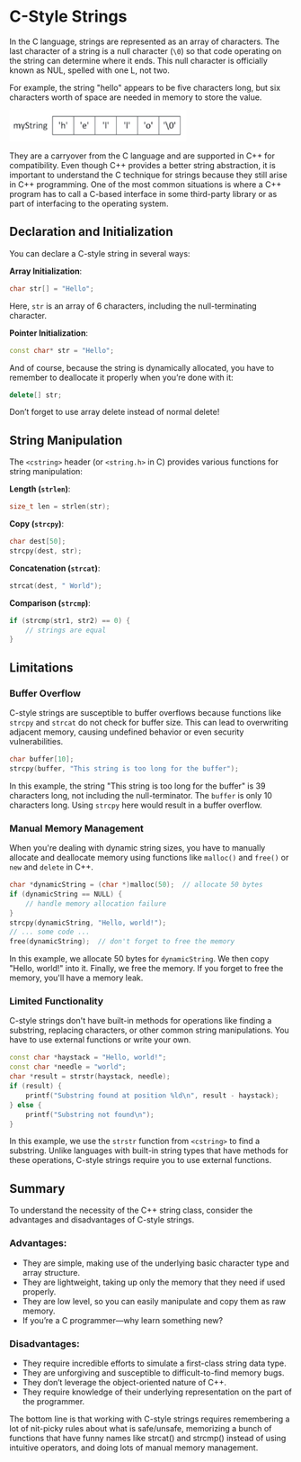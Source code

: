 # C-Style Strings

In the C language, strings are represented as an array of characters. The last character of a string is a null character (`\0`) so that code operating on the string can determine where it ends. This null character is officially known as NUL, spelled with one L, not two.

For example, the string "hello" appears to be five characters long, but six characters worth of space are needed in memory to store the value.

![Img](./static/c_style.png)

They are a carryover from the C language and are supported in C++ for compatibility. 
Even though C++ provides a better string abstraction, it is important to understand the C technique for strings because they still arise in C++ programming. One of the most common situations is where a C++ program has to call a C-based interface in some third-party library or as part of interfacing to the operating system.
## Declaration and Initialization

You can declare a C-style string in several ways:

**Array Initialization**:
```c++
char str[] = "Hello";
```

Here, `str` is an array of 6 characters, including the null-terminating character.

**Pointer Initialization**:
```c++
const char* str = "Hello";
```

And of course, because the string is dynamically allocated, you have to remember to deallocate it properly when you’re done with it:

```c++
delete[] str;
```

Don’t forget to use array delete instead of normal delete!
## String Manipulation

The `<cstring>` header (or `<string.h>` in C) provides various functions for string manipulation:

**Length (`strlen`)**:
```c++
size_t len = strlen(str);
```

**Copy (`strcpy`)**:
```c++
char dest[50];
strcpy(dest, str);
```

**Concatenation (`strcat`)**:
```c++
strcat(dest, " World");
```

**Comparison (`strcmp`)**:
```c++
if (strcmp(str1, str2) == 0) {
    // strings are equal
}
```
## Limitations

### Buffer Overflow

C-style strings are susceptible to buffer overflows because functions like `strcpy` and `strcat` do not check for buffer size. This can lead to overwriting adjacent memory, causing undefined behavior or even security vulnerabilities.

```c++
char buffer[10];
strcpy(buffer, "This string is too long for the buffer");
```

In this example, the string "This string is too long for the buffer" is 39 characters long, not including the null-terminator. The `buffer` is only 10 characters long. Using `strcpy` here would result in a buffer overflow.
### Manual Memory Management

When you're dealing with dynamic string sizes, you have to manually allocate and deallocate memory using functions like `malloc()` and `free()` or `new` and `delete` in C++.

```c++
char *dynamicString = (char *)malloc(50);  // allocate 50 bytes
if (dynamicString == NULL) {
    // handle memory allocation failure
}
strcpy(dynamicString, "Hello, world!");
// ... some code ...
free(dynamicString);  // don't forget to free the memory
```

In this example, we allocate 50 bytes for `dynamicString`. We then copy "Hello, world!" into it. Finally, we free the memory. If you forget to free the memory, you'll have a memory leak.
### Limited Functionality

C-style strings don't have built-in methods for operations like finding a substring, replacing characters, or other common string manipulations. You have to use external functions or write your own.

```c++
const char *haystack = "Hello, world!";
const char *needle = "world";
char *result = strstr(haystack, needle);
if (result) {
    printf("Substring found at position %ld\n", result - haystack);
} else {
    printf("Substring not found\n");
}
```

In this example, we use the `strstr` function from `<cstring>` to find a substring. Unlike languages with built-in string types that have methods for these operations, C-style strings require you to use external functions.

## Summary

To understand the necessity of the C++ string class, consider the advantages and disadvantages of C-style strings.
### Advantages:

- They are simple, making use of the underlying basic character type and array structure.
- They are lightweight, taking up only the memory that they need if used properly.
- They are low level, so you can easily manipulate and copy them as raw memory.
- If you’re a C programmer—why learn something new?
### Disadvantages:

- They require incredible efforts to simulate a first-class string data type.
- They are unforgiving and susceptible to difficult-to-find memory bugs.
- They don’t leverage the object-oriented nature of C++.
- They require knowledge of their underlying representation on the part of the programmer.

The bottom line is that working with C-style strings requires remembering a lot of nit-picky rules about what is safe/unsafe, memorizing a bunch of functions that have funny names like strcat() and strcmp() instead of using intuitive operators, and doing lots of manual memory management.